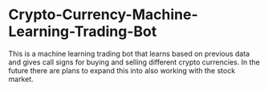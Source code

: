 # Crypto-Currency-Machine-Learning-Trading-Bot
This is a machine learning trading bot that learns based on previous data and gives call signs for buying and selling different crypto currencies. In the future there are plans to expand this into also working with the stock market.
